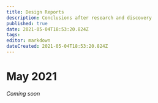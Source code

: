 ```yaml
---
title: Design Reports
description: Conclusions after research and discovery
published: true
date: 2021-05-04T18:53:20.824Z
tags: 
editor: markdown
dateCreated: 2021-05-04T18:53:20.824Z
---
```


# May 2021

*Coming soon*